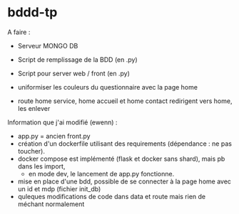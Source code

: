 # bddd-tp

A faire : 

- Serveur MONGO DB

- Script de remplissage de la BDD (en .py)

- Script pour server web / front (en .py)
- uniformiser les couleurs du questionnaire avec la page home
- route home service, home accueil et home contact redirigent vers home, les enlever


Information que j'ai modifié (ewenn) : 

- app.py = ancien front.py
- création d'un dockerfile utilisant des requirements (dépendance : ne pas toucher). 
- docker compose est implémenté (flask et docker sans shard), mais pb dans les import,
  - en mode dev, le lancement de app.py fonctionne. 
- mise en place d'une bdd, possible de se connecter à la page home avec un id et mdp (fichier init_db)
- quleques modifications de code dans data et route mais rien de méchant normalement